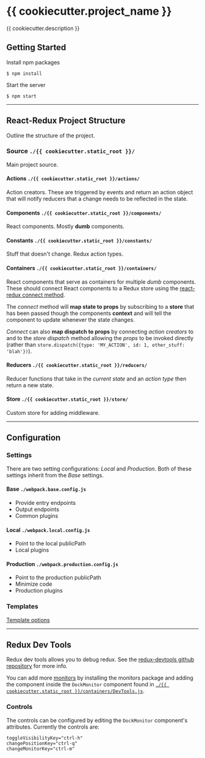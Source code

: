 {{ cookiecutter.project_name }}
===============================
{{ cookiecutter.description }}


Getting Started
---------------

Install npm packages

    $ npm install

Start the server

    $ npm start


---------------------------------


React-Redux Project Structure
-----------------
Outline the structure of the project.

### Source `./{{ cookiecutter.static_root }}/`
Main project source.

#### Actions `./{{ cookiecutter.static_root }}/actions/`
Action creators. These are triggered by events and return an action object that will notify reducers that a change needs to be reflected in the state.

#### Components `./{{ cookiecutter.static_root }}/components/`
React components. Mostly __dumb__ components.

#### Constants `./{{ cookiecutter.static_root }}/constants/`
Stuff that doesn't change. Redux action types.

#### Containers `./{{ cookiecutter.static_root }}/containers/`
React components that serve as containers for multiple _dumb_ components. These should connect React components to a Redux store using the [react-redux connect method](https://github.com/reactjs/react-redux/blob/253ce8b3068d9d9bfe55f70a6f18a5fde313b326/docs/api.md#connectmapstatetoprops-mapdispatchtoprops-mergeprops-options).

The _connect_ method will __map state to props__ by subscribing to a __store__ that has been passed though the components __context__ and will tell the component to update whenever the state changes.

_Connect_ can also __map dispatch to props__ by connecting _action creators_ to and to the _store dispatch_ method allowing the _props_ to be invoked directly (rather than `store.dispatch({type: 'MY_ACTION', id: 1, other_stuff: 'blah'})`).

#### Reducers `./{{ cookiecutter.static_root }}/reducers/`
Reducer functions that take in the _current state_ and an _action type_ then return a new state.

#### Store `./{{ cookiecutter.static_root }}/store/`
Custom store for adding middleware.


---------------------------------


Configuration
-------------

### Settings
There are two setting configurations: _Local_ and _Production_. Both of these settings inherit from the _Base_ settings.

#### Base `./webpack.base.config.js`
* Provide entry endpoints
* Output endpoints
* Common plugins

#### Local `./webpack.local.config.js`
* Point to the local publicPath
* Local plugins

#### Production `./webpack.production.config.js`
* Point to the production publicPath
* Minimize code
* Production plugins


### Templates
[Template options](https://github.com/jaketrent/html-webpack-template/blob/faac42d0720d52b444e65aa9a151e0ad8504effc/README.md#basic-usage)


-----------------------------------

Redux Dev Tools
---------------
Redux dev tools allows you to debug redux. See the [redux-devtools github repository](https://github.com/gaearon/redux-devtools) for more info.

You can add more [monitors](https://github.com/gaearon/redux-devtools/blob/a21905cbdeb22fc67c3f16caa8752cb5b4133b32/README.md#custom-monitors) by installing the monitors package and adding the component inside the `DockMonitor` component found in [`./{{ cookiecutter.static_root }}/containers/DevTools.js`](containers/DevTools.js).

### Controls
The controls can be configured by editing the `DockMonitor` component's attributes. Currently the controls are:

    toggleVisibilityKey="ctrl-h"
    changePositionKey="ctrl-q"
    changeMonitorKey="ctrl-m"

